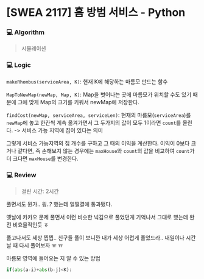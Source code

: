 # [SWEA 2117] 홈 방범 서비스 - Python

### :computer: Algorithm

> 시뮬레이션



### :computer: Logic

`makeRhombus(serviceArea, K)`: 현재 K에 해당하는 마름모 만드는 함수

 `MapToNewMap(newMap, Map, K)`: Map을 벗어나는 곳에 마름모가 위치할 수도 있기 때문에 그에 맞게 Map의 크기를 키워서 newMap에 저장한다.

`findCost(newMap, serviceArea, serviceLen)`: 현재의 마름모(`serviceArea`)를 `newMap`에 놓고 한칸씩 계속 옮겨가면서 그 두가지의 값이 모두 1이라면 `count`를 올린다. -> 서비스 가능 지역에 집이 있다는 의미

그렇게 서비스 가능지역의 집 개수를 구하고 그 때의 이익을 계산한다. 이익이 0보다 크거나 같다면, 즉 손해보지 않는 경우에는 `maxHouse`와 `count`의 값을 비교하여 `count`가 더 크다면 `maxHouse`를 변경한다.



### :computer: Review

> 걸린 시간: 2시간

풀면서도 뭔가.. 읭..? 했는데 얼떨결에 통과됐다.

옛날에 카카오 문제 풀면서 이런 비슷한 넉김으로 풀었던게 기억나서 그대로 했는데 완전 비효율적인듯 ㅎ

풀고나서도 세상 찝찝.. 친구들 풀이 보니깐 내가 세상 어렵게 풀었드라.. 내일이나 시간날 때 다시 풀어보자 ㅠ ㅠ

마름모 영역에 들어오는 지 알 수 있는 방법

```python
if(abs(a-i)+abs(b-j)<K):
```

